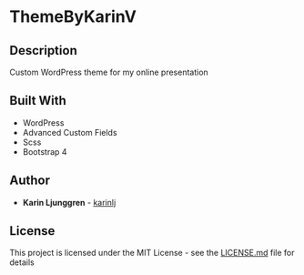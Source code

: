 # ThemeByKarinV

## Description
Custom WordPress theme for my online presentation 

## Built With
* WordPress
* Advanced Custom Fields
* Scss
* Bootstrap 4

## Author
* **Karin Ljunggren** - [karinlj](https://github.com/karinlj)

## License
This project is licensed under the MIT License - see the [LICENSE.md](LICENSE.md) file for details



